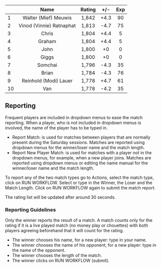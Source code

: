 | |Name|Rating|+/-|Exp|
|-|:--:|:----:|:-:|:-:|
|1|Walter (Mief) Meuwis|1,842|+4.3|90|
|2|Vinod (Vinnie) Ratnaphat|1,813|-4.7|75|
|3|Chris|1,804|+4.4|5|
|4|Graham|1,804|+4.4|5|
|5|John|1,800|+0|0|
|6|Giggs|1,800|+0|0|
|7|Somchai|1,796|-4.3|35|
|8|Brian|1,784|-4.3|76|
|9|Reinhold (Modi) Lauer|1,778|+4.7|61|
|10|Van|1,778|-4.2|35|

 

## Reporting

Frequent players are included in dropdown menus to ease the match reporting.
When a player, who is not included in dropdown menus is involved, the name of the player has to be typed in.

- Report Match:  is used for matches between players that are normally present during the Saturday sessions.
Matches are reported using dropdown menus for the winner/loser name and the match length.
- Report New Player Match:  is used for matches with a player not in the dropdown menus, for example, when a new player joins.
Matches are reported using dropdown menus or editing the name manual for the winner/loser name and the match length.

To report any of the two match types go to Actions, select the match type, click on RUN WORKFLOW.
Select or type in the Winner, the Loser and the Match Length.
Click on RUN WORKFLOW again to submit the match report.

The rating list will be updated after around 30 seconds.

### Reporting Guidelines

Only the winner reports the result of a match.
A match counts only for the rating if it is a live played match (no money play or chouettes)
with both players agreeing beforehand that it will count for the rating.

- The winner chooses his name, for a new player: type in your name.
- The winner chooses the name of his opponent, for a new player: type in the name of the opponent.
- The winner chooses the length of the match.
- The winner clicks on RUN WORKFLOW (submit).
